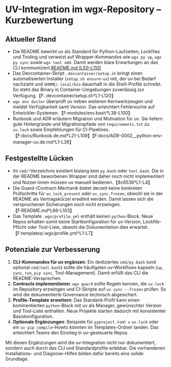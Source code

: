 # UV-Integration im wgx-Repository – Kurzbewertung

## Aktueller Stand

- Die README bewirbt uv als Standard für Python-Laufzeiten, Lockfiles und Tooling und verweist auf Wrapper-Kommandos wie `wgx py up`, `wgx py sync` sowie `wgx tool add`. Damit werden klare Erwartungen an das CLI kommuniziert.[README.md (L50–L110)](./README.md#L50-L110)
- Das Devcontainer-Skript `.devcontainer/setup.sh` bringt einen automatisierten Installer (`setup.sh ensure-uv`) mit, der uv bei Bedarf nachzieht und `$HOME/.local/bin` dauerhaft in die Shell-Profile schreibt. So steht das Binary in Container-Umgebungen zuverlässig zur Verfügung.【F:.devcontainer/setup.sh†L1-L120】
- `wgx env doctor` überprüft uv neben weiteren Kernwerkzeugen und meldet Verfügbarkeit samt Version. Das erleichtert Fehlersuche auf Entwickler-Systemen.【F:modules/env.bash†L38-L100】
- Runbook und ADR erläutern Migration und Motivation für uv. Sie liefern gute Hintergründe und Migrationspfade von `requirements.txt` zu `uv.lock` sowie Empfehlungen für CI-Pipelines.【F:docs/Runbook.de.md†L21-L109】【F:docs/ADR-0002__python-env-manager-uv.de.md†L1-L36】

## Festgestellte Lücken

- Im `cmd/`-Verzeichnis existiert bislang kein `py.bash` oder `tool.bash`. Die in der README beworbenen Wrapper sind daher noch nicht implementiert und Nutzer:innen müssen uv manuell bedienen.【8c6536†L1-L4】
- Die Guard-/Contract-Mechanik bietet derzeit keine konkreten Prüfschritte für `uv_lock_present` oder `uv_sync_frozen`, obwohl sie in der README als Vertragskürzel erwähnt werden. Damit lassen sich die versprochenen Sicherungen noch nicht erzwingen.【F:README.md†L66-L103】
- Das Template `.wgx/profile.yml` enthält keinen `python`-Block. Neue Repos erhalten somit keine Startkonfiguration für uv-Version, Lockfile-Pflicht oder Tool-Liste, obwohl die Dokumentation dies erwartet.【F:templates/.wgx/profile.yml†L1-L7】

## Potenziale zur Verbesserung

1. **CLI-Kommandos für uv ergänzen**: Ein dediziertes `cmd/py.bash` (und optional `cmd/tool.bash`) sollte die häufigsten uv-Workflows kapseln (`up`, `sync`, `run`, `pip sync`, Tool-Management). Damit erfüllt das CLI die README-Versprechen.
2. **Contracts implementieren**: `wgx guard` sollte Regeln kennen, die `uv.lock` im Repository erzwingen und CI-Skripte auf `uv sync --frozen` prüfen. So wird die dokumentierte Governance technisch abgesichert.
3. **Profile-Template erweitern**: Das Standard-Profil kann einen kommentierten `python`-Block mit uv als Manager, gewünschter Version und Tool-Liste enthalten. Neue Projekte starten dadurch mit konsistenter Basiskonfiguration.
4. **Optionale Ergänzungen**: Beispiele für `pyproject.toml` + `uv.lock` oder ein `uv pip compile`-Howto könnten im Templates-Ordner landen. Das erleichtert Teams den Einstieg in uv-gesteuerte Repos.

Mit diesen Ergänzungen wird die uv-Integration nicht nur dokumentiert, sondern auch durch das CLI und Standardprofile erlebbar. Die vorhandenen Installations- und Diagnose-Hilfen bilden dafür bereits eine solide Grundlage.
